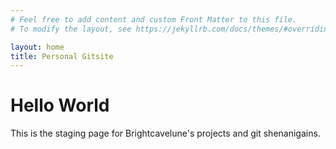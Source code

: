 ```yaml
---
# Feel free to add content and custom Front Matter to this file.
# To modify the layout, see https://jekyllrb.com/docs/themes/#overriding-theme-defaults

layout: home
title: Personal Gitsite
---
```


# Hello World
This is the staging page for Brightcavelune's projects and git shenanigains.